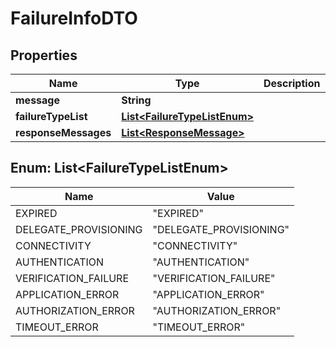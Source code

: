 # FailureInfoDTO

## Properties
Name | Type | Description | Notes
------------ | ------------- | ------------- | -------------
**message** | **String** |  |  [optional]
**failureTypeList** | [**List&lt;FailureTypeListEnum&gt;**](#List&lt;FailureTypeListEnum&gt;) |  |  [optional]
**responseMessages** | [**List&lt;ResponseMessage&gt;**](ResponseMessage.md) |  |  [optional]

<a name="List<FailureTypeListEnum>"></a>
## Enum: List&lt;FailureTypeListEnum&gt;
Name | Value
---- | -----
EXPIRED | &quot;EXPIRED&quot;
DELEGATE_PROVISIONING | &quot;DELEGATE_PROVISIONING&quot;
CONNECTIVITY | &quot;CONNECTIVITY&quot;
AUTHENTICATION | &quot;AUTHENTICATION&quot;
VERIFICATION_FAILURE | &quot;VERIFICATION_FAILURE&quot;
APPLICATION_ERROR | &quot;APPLICATION_ERROR&quot;
AUTHORIZATION_ERROR | &quot;AUTHORIZATION_ERROR&quot;
TIMEOUT_ERROR | &quot;TIMEOUT_ERROR&quot;
